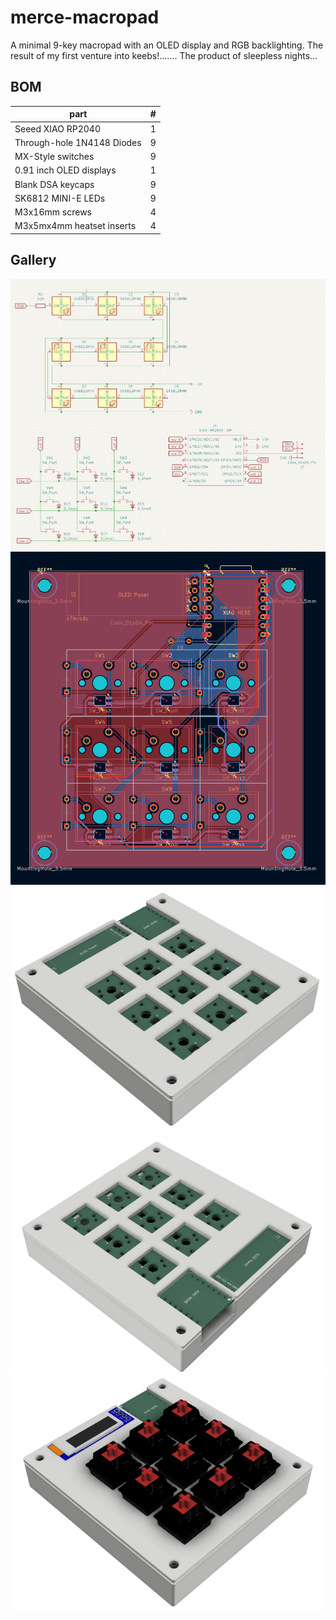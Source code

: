 # merce-macropad
A minimal 9-key macropad with an OLED display and RGB backlighting. The result of my first venture into keebs!....... The product of sleepless nights...

## BOM
|part                      |#|
|--------------------------|-|
|Seeed XIAO RP2040         |1|
|Through-hole 1N4148 Diodes|9|
|MX-Style switches         |9|
|0.91 inch OLED displays   |1|
|Blank DSA keycaps         |9|
|SK6812 MINI-E LEDs        |9|
|M3x16mm screws            |4|
|M3x5mx4mm heatset inserts |4|

## Gallery
![schematic made with kicad][schematic]
![pcb made with kicad][pcb]
![render with bare pcb made with fusion360][render-bare]
![render with bare pcb made with fusion360][render-bare-1]
![render with mockup pcb made with fusion360][render-mockup]

[schematic]:https://github.com/solswiss/merce-macropad/blob/main/assets/schematic.png
[pcb]:https://github.com/solswiss/merce-macropad/blob/main/assets/pcb.png
[render-bare]:https://github.com/solswiss/merce-macropad/blob/main/assets/bare-render.png
[render-bare-1]:https://github.com/solswiss/merce-macropad/blob/main/assets/bare-render-top.png
[render-mockup]:https://github.com/solswiss/merce-macropad/blob/main/assets/render-mockup.png
